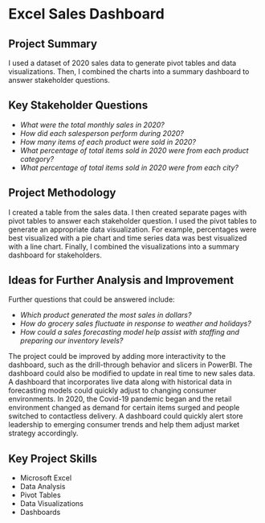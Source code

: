# Excel Sales Dashboard



## Project Summary
I used a dataset of 2020 sales data to generate pivot tables and data visualizations. Then, I combined the charts into a summary dashboard to answer stakeholder questions.

## Key Stakeholder Questions 
* <i>What were the total monthly sales in 2020?
* How did each salesperson perform during 2020?
* How many items of each product were sold in 2020?
* What percentage of total items sold in 2020 were from each product category?
* What percentage of total items sold in 2020 were from each city?</i>

## Project Methodology
I created a table from the sales data. I then created separate pages with pivot tables to answer each stakeholder question. I used the pivot tables to generate an appropriate data visualization. For example, percentages were best visualized with a pie chart and time series data was best visualized with a line chart. Finally, I combined the visualizations into a summary dashboard for stakeholders.

## Ideas for Further Analysis and Improvement
Further questions that could be answered include:
<i>
* Which product generated the most sales in dollars?
* How do grocery sales fluctuate in response to weather and holidays?
* How could a sales forecasting model help assist with staffing and preparing our inventory levels?
</i><br>

The project could be improved by adding more interactivity to the dashboard, such as the drill-through behavior and slicers in PowerBI. The dashboard could also be modified to update in real time to new sales data. A dashboard that incorporates live data along with historical data in forecasting models could quickly adjust to changing consumer environments. In 2020, the Covid-19 pandemic began and the retail environment changed as demand for certain items surged and people switched to contactless delivery. A dashboard could quickly alert store leadership to emerging consumer trends and help them adjust market strategy accordingly. 

## Key Project Skills
* Microsoft Excel
* Data Analysis
* Pivot Tables
* Data Visualizations
* Dashboards
